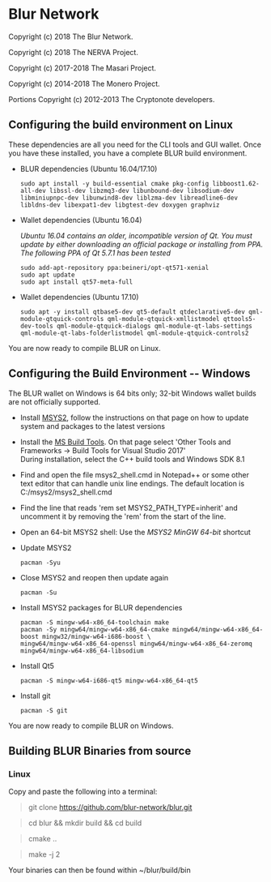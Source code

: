 # Blur Network 

Copyright (c) 2018 The Blur Network.

Copyright (c) 2018 The NERVA Project.

Copyright (c) 2017-2018 The Masari Project.

Copyright (c) 2014-2018 The Monero Project.

Portions Copyright (c) 2012-2013 The Cryptonote developers.



## Configuring the build environment on Linux

These dependencies are all you need for the CLI tools and GUI wallet. Once you have these installed, you have a complete BLUR build environment.

- BLUR dependencies (Ubuntu 16.04/17.10)

    `sudo apt install -y build-essential cmake pkg-config libboost1.62-all-dev libssl-dev libzmq3-dev libunbound-dev libsodium-dev libminiupnpc-dev libunwind8-dev liblzma-dev libreadline6-dev libldns-dev libexpat1-dev libgtest-dev doxygen graphviz`

- Wallet dependencies (Ubuntu 16.04)

    *Ubuntu 16.04 contains an older, incompatible version of Qt. You must update by either downloading an official package or installing from PPA. The following PPA of Qt 5.7.1 has been tested*
	
	`sudo add-apt-repository ppa:beineri/opt-qt571-xenial`  
	`sudo apt update`  
	`sudo apt install qt57-meta-full`
    
- Wallet dependencies (Ubuntu 17.10)

    `sudo apt -y install qtbase5-dev qt5-default qtdeclarative5-dev qml-module-qtquick-controls qml-module-qtquick-xmllistmodel qttools5-dev-tools qml-module-qtquick-dialogs qml-module-qt-labs-settings qml-module-qt-labs-folderlistmodel qml-module-qtquick-controls2`
	
You are now ready to compile BLUR on Linux. 


## Configuring the Build Environment -- Windows

The BLUR wallet on Windows is 64 bits only; 32-bit Windows wallet builds are not officially supported.

- Install [MSYS2](https://www.msys2.org/), follow the instructions on that page on how to update system and packages to the latest versions

- Install the [MS Build Tools](https://www.visualstudio.com/downloads/#build-tools-for-visual-studio-2017). On that page select 'Other Tools and Frameworks -> Build Tools for Visual Studio 2017'  
During installation, select the C++ build tools and Windows SDK 8.1

- Find and open the file msys2_shell.cmd in Notepad++ or some other text editor that can handle unix line endings.
The default location is C:/msys2/msys2_shell.cmd

- Find the line that reads 'rem set MSYS2_PATH_TYPE=inherit' and uncomment it by removing the 'rem' from the start of the line.

- Open an 64-bit MSYS2 shell: Use the *MSYS2 MinGW 64-bit* shortcut

- Update MSYS2

	`pacman -Syu`

- Close MSYS2 and reopen then update again

	`pacman -Su`

- Install MSYS2 packages for BLUR dependencies
	
	`pacman -S mingw-w64-x86_64-toolchain make`  
	`pacman -Sy mingw64/mingw-w64-x86_64-cmake mingw64/mingw-w64-x86_64-boost mingw32/mingw-w64-i686-boost \`  
	`mingw64/mingw-w64-x86_64-openssl mingw64/mingw-w64-x86_64-zeromq mingw64/mingw-w64-x86_64-libsodium`

- Install Qt5

    `pacman -S mingw-w64-i686-qt5 mingw-w64-x86_64-qt5`

- Install git

    `pacman -S git`  
    
You are now ready to compile BLUR on Windows.



## Building BLUR Binaries from source

### Linux 

Copy and paste the following into a terminal:

> git clone https://github.com/blur-network/blur.git

> cd blur && mkdir build && cd build 

> cmake ..

> make -j 2

Your binaries can then be found within ~/blur/build/bin



